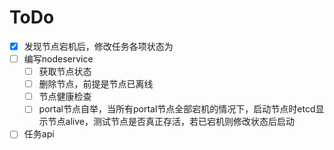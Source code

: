 # ToDo

- [x] 发现节点宕机后，修改任务各项状态为
- [ ] 编写nodeservice
    - [ ] 获取节点状态
    - [ ] 删除节点，前提是节点已离线
    - [ ] 节点健康检查
    - [ ] portal节点自举，当所有portal节点全部宕机的情况下，启动节点时etcd显示节点alive，测试节点是否真正存活，若已宕机则修改状态后启动

- [ ] 任务api
